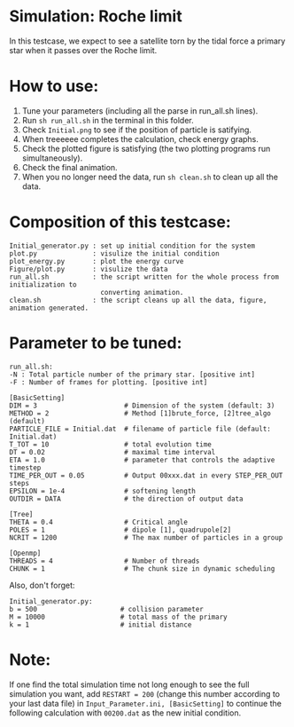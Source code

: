 # Simulation: Roche limit

In this testcase, we expect to see a satellite torn by the tidal force a primary star when it passes over the Roche limit.

# How to use:
1. Tune your parameters (including all the parse in run_all.sh lines).
2. Run `sh run_all.sh` in the terminal in this folder.
3. Check `Initial.png` to see if the position of particle is satifying.
4. When treeeeee completes the calculation, check energy graphs.
5. Check the plotted figure is satisfying (the two plotting programs run simultaneously).
6. Check the final animation.
7. When you no longer need the data, run `sh clean.sh` to clean up all the data.

# Composition of this testcase:
```
Initial_generator.py : set up initial condition for the system
plot.py              : visulize the initial condition
plot_energy.py       : plot the energy curve
Figure/plot.py       : visulize the data
run_all.sh           : the script written for the whole process from initialization to        
                       converting animation.
clean.sh             : the script cleans up all the data, figure, animation generated.
```

# Parameter to be tuned:
```
run_all.sh:
-N : Total particle number of the primary star. [positive int]
-F : Number of frames for plotting. [positive int]

[BasicSetting]
DIM = 3                      # Dimension of the system (default: 3)
METHOD = 2                   # Method [1]brute_force, [2]tree_algo (default)
PARTICLE_FILE = Initial.dat  # filename of particle file (default: Initial.dat)
T_TOT = 10                   # total evolution time
DT = 0.02                    # maximal time interval
ETA = 1.0                    # parameter that controls the adaptive timestep
TIME_PER_OUT = 0.05          # Output 00xxx.dat in every STEP_PER_OUT steps
EPSILON = 1e-4               # softening length
OUTDIR = DATA                # the direction of output data

[Tree]
THETA = 0.4                  # Critical angle
POLES = 1                    # dipole [1], quadrupole[2]
NCRIT = 1200                 # The max number of particles in a group

[Openmp]
THREADS = 4                  # Number of threads
CHUNK = 1                    # The chunk size in dynamic scheduling
```
Also, don't forget:
```
Initial_generator.py:
b = 500                     # collision parameter
M = 10000                   # total mass of the primary
k = 1                       # initial distance
```
# Note:
If one find the total simulation time not long enough to see the full simulation you want, add `RESTART = 200` (change this number according to your last data file) in `Input_Parameter.ini, [BasicSetting]` to continue the following calculation with `00200.dat` as the new initial condition.